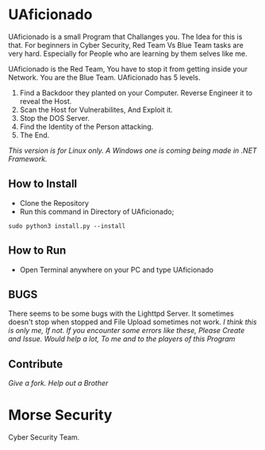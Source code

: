 # UAficionado

UAficionado is a small Program that Challanges you. 
The Idea for this is that. For beginners in Cyber Security, Red Team Vs Blue Team tasks are very hard. Especially for People who are learning by them selves like me.

UAficionado is the Red Team, You have to stop it from getting inside your Network. You are the Blue Team.
UAficionado has 5 levels.
1. Find a Backdoor they planted on your Computer. Reverse Engineer it to reveal the Host. 
2. Scan the Host for Vulnerabilites, And Exploit it.
3. Stop the DOS Server.
4. Find the Identity of the Person attacking. 
5. The End.

_This version is for Linux only. A Windows one is coming being made in .NET Framework._

## How to Install
* Clone the Repository
* Run this command in Directory of UAficionado;
```shell
sudo python3 install.py --install
```

## How to Run
* Open Terminal anywhere on your PC and type UAficionado

## BUGS
There seems to be some bugs with the Lighttpd Server. It sometimes doesn't stop when stopped and File Upload sometimes not work.
_I think this is only me, If not. If you encounter some errors like these, Please Create and Issue. Would help a lot, To me and to the players of this Program_

## Contribute
_Give a fork. Help out a Brother_

# Morse Security
Cyber Security Team.
